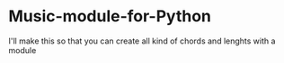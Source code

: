 # Music-module-for-Python
I'll make this so that you can create all kind of chords and lenghts with a module
